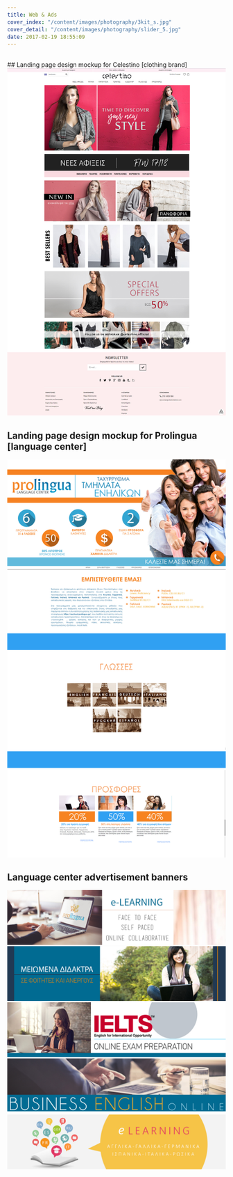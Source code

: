 ```yaml
---
title: Web & Ads
cover_index: "/content/images/photography/3kit_s.jpg"
cover_detail: "/content/images/photography/slider_5.jpg"
date: 2017-02-19 18:55:09
---
```


<br>
## Landing page design mockup for Celestino [clothing brand]

<img class="post" src="/content/images/photography/Celestino_anding_page_mockup.jpg">

## Landing page design mockup for Prolingua  [language center]

<img class="post" src="/content/images/photography/Prolingua_landing_Page_mockup.jpg">

## Language center advertisement banners

<img class="post" src="/content/images/photography/slider_1.jpg">

<img class="post" src="/content/images/photography/slider_2.jpg">

<img class="post" src="/content/images/photography/SLIDER_3.jpg">

<img class="post" src="/content/images/photography/slider_4.jpg">

<img class="post" src="/content/images/photography/slider_5.jpg">

